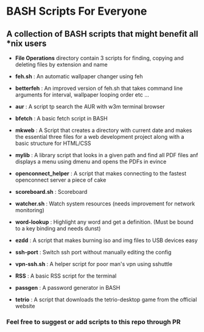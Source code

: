 # BASH Scripts For Everyone

## A collection of BASH scripts that might benefit all *nix users


- **File Operations** directory contain 3 scripts for finding, copying and deleting files by extension and name

- **feh.sh** : An automatic wallpaper changer using feh

- **betterfeh** : An improved version of feh.sh that takes command line arguments for interval, wallpaper looping order etc ...

- **aur** : A script tp search the AUR with w3m terminal browser

- **bfetch** : A basic fetch script in BASH

- **mkweb** : A Script that creates a directory with current date and makes the essential three files for a web development project along with a basic structure for HTML/CSS

- **mylib** : A library script that looks in a given path and find all PDF files anf displays a menu using dmenu and opens the PDFs in evince

- **openconnect_helper** : A script that makes connecting to the fastest openconnect server a piece of cake

- **scoreboard.sh** : Scoreboard

- **watcher.sh** : Watch system resources (needs improvement for network monitoring)

- **word-lookup** : Highlight any word and get a definition. (Must be bound to a key binding and needs dunst)

- **ezdd** : A script that makes burning iso and img files to USB devices easy

- **ssh-port** : Switch ssh port without manually editing the config

- **vpn-ssh.sh** : A helper script for poor man's vpn using sshuttle

- **RSS** : A basic RSS script for the terminal 

- **passgen** : A password generator in BASH

- **tetrio** : A script that downloads the tetrio-desktop game from the official website 

### Feel free to suggest or add scripts to this repo through PR
